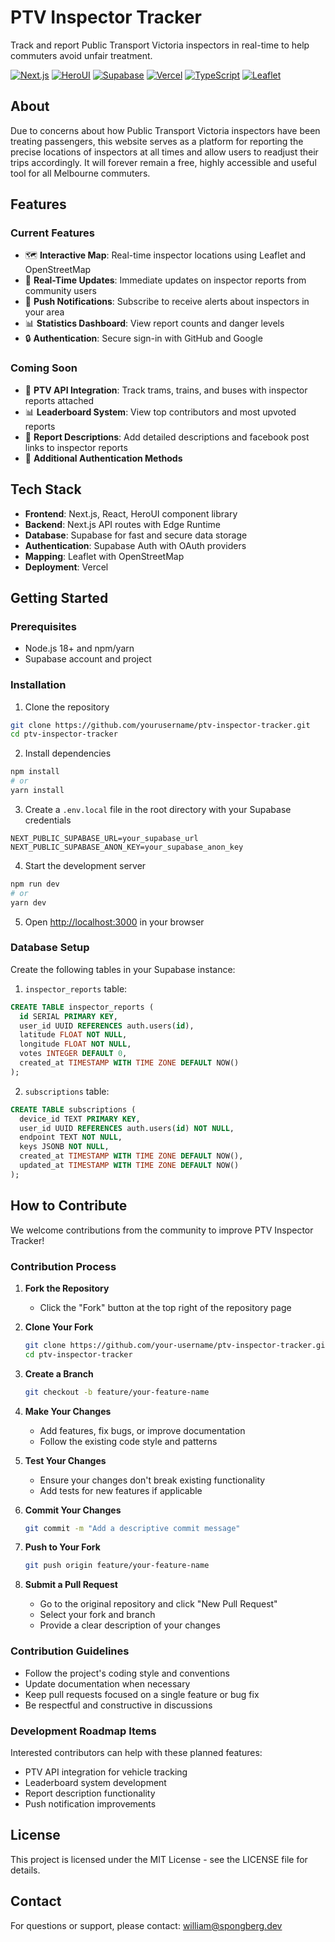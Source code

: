 # PTV Inspector Tracker

Track and report Public Transport Victoria inspectors in real-time to help commuters avoid unfair treatment.

[![Next.js](https://img.shields.io/badge/Next.js-black?style=for-the-badge&logo=next.js&logoColor=white)](https://nextjs.org/)
[![HeroUI](https://img.shields.io/badge/HeroUI-5E35B1?style=for-the-badge&logo=react&logoColor=white)](https://www.heroui.com)
[![Supabase](https://img.shields.io/badge/Supabase-3ECF8E?style=for-the-badge&logo=supabase&logoColor=white)](https://supabase.com)
[![Vercel](https://img.shields.io/badge/Vercel-000000?style=for-the-badge&logo=vercel&logoColor=white)](https://vercel.com)
[![TypeScript](https://img.shields.io/badge/TypeScript-3178C6?style=for-the-badge&logo=typescript&logoColor=white)](https://www.typescriptlang.org/)
[![Leaflet](https://img.shields.io/badge/Leaflet-199900?style=for-the-badge&logo=leaflet&logoColor=white)](https://leafletjs.com/)

## About

Due to concerns about how Public Transport Victoria inspectors have been treating passengers, this website serves as a platform for reporting the precise locations of inspectors at all times and allow users to readjust their trips accordingly. It will forever remain a free, highly accessible and useful tool for all Melbourne commuters.

## Features

### Current Features

- 🗺️ **Interactive Map**: Real-time inspector locations using Leaflet and OpenStreetMap
- 🔄 **Real-Time Updates**: Immediate updates on inspector reports from community users
- 📱 **Push Notifications**: Subscribe to receive alerts about inspectors in your area
- 📊 **Statistics Dashboard**: View report counts and danger levels
- 🔒 **Authentication**: Secure sign-in with GitHub and Google

### Coming Soon

- 🚆 **PTV API Integration**: Track trams, trains, and buses with inspector reports attached
- 📊 **Leaderboard System**: View top contributors and most upvoted reports
- 📝 **Report Descriptions**: Add detailed descriptions and facebook post links to inspector reports
- 🔑 **Additional Authentication Methods**

## Tech Stack

- **Frontend**: Next.js, React, HeroUI component library
- **Backend**: Next.js API routes with Edge Runtime
- **Database**: Supabase for fast and secure data storage
- **Authentication**: Supabase Auth with OAuth providers
- **Mapping**: Leaflet with OpenStreetMap
- **Deployment**: Vercel

## Getting Started

### Prerequisites

- Node.js 18+ and npm/yarn
- Supabase account and project

### Installation

1. Clone the repository

```bash
git clone https://github.com/yourusername/ptv-inspector-tracker.git
cd ptv-inspector-tracker
```

2. Install dependencies

```bash
npm install
# or
yarn install
```

3. Create a `.env.local` file in the root directory with your Supabase credentials

```
NEXT_PUBLIC_SUPABASE_URL=your_supabase_url
NEXT_PUBLIC_SUPABASE_ANON_KEY=your_supabase_anon_key
```

4. Start the development server

```bash
npm run dev
# or
yarn dev
```

5. Open [http://localhost:3000](http://localhost:3000) in your browser

### Database Setup

Create the following tables in your Supabase instance:

1. `inspector_reports` table:

```sql
CREATE TABLE inspector_reports (
  id SERIAL PRIMARY KEY,
  user_id UUID REFERENCES auth.users(id),
  latitude FLOAT NOT NULL,
  longitude FLOAT NOT NULL,
  votes INTEGER DEFAULT 0,
  created_at TIMESTAMP WITH TIME ZONE DEFAULT NOW()
);
```

2. `subscriptions` table:

```sql
CREATE TABLE subscriptions (
  device_id TEXT PRIMARY KEY,
  user_id UUID REFERENCES auth.users(id) NOT NULL,
  endpoint TEXT NOT NULL,
  keys JSONB NOT NULL,
  created_at TIMESTAMP WITH TIME ZONE DEFAULT NOW(),
  updated_at TIMESTAMP WITH TIME ZONE DEFAULT NOW()
);
```

## How to Contribute

We welcome contributions from the community to improve PTV Inspector Tracker!

### Contribution Process

1. **Fork the Repository**
   - Click the "Fork" button at the top right of the repository page

2. **Clone Your Fork**

   ```bash
   git clone https://github.com/your-username/ptv-inspector-tracker.git
   cd ptv-inspector-tracker
   ```

3. **Create a Branch**

   ```bash
   git checkout -b feature/your-feature-name
   ```

4. **Make Your Changes**
   - Add features, fix bugs, or improve documentation
   - Follow the existing code style and patterns

5. **Test Your Changes**
   - Ensure your changes don't break existing functionality
   - Add tests for new features if applicable

6. **Commit Your Changes**

   ```bash
   git commit -m "Add a descriptive commit message"
   ```

7. **Push to Your Fork**

   ```bash
   git push origin feature/your-feature-name
   ```

8. **Submit a Pull Request**
   - Go to the original repository and click "New Pull Request"
   - Select your fork and branch
   - Provide a clear description of your changes

### Contribution Guidelines

- Follow the project's coding style and conventions
- Update documentation when necessary
- Keep pull requests focused on a single feature or bug fix
- Be respectful and constructive in discussions

### Development Roadmap Items

Interested contributors can help with these planned features:

- PTV API integration for vehicle tracking
- Leaderboard system development
- Report description functionality
- Push notification improvements

## License

This project is licensed under the MIT License - see the LICENSE file for details.

## Contact

For questions or support, please contact: <william@spongberg.dev>
